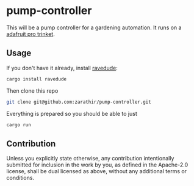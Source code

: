 # pump-controller

This will be a pump controller for a gardening automation. It runs on a [adafruit pro trinket](https://www.adafruit.com/product/2000).

## Usage

If you don't have it already, install [ravedude](https://github.com/Rahix/avr-hal/tree/main/ravedude):

```bash
cargo install ravedude
```

Then clone this repo

```bash
git clone git@github.com:zarathir/pump-controller.git
```

Everything is prepared so you should be able to just

```bash
cargo run
```

[`cargo-generate`]: https://github.com/cargo-generate/cargo-generate
[`ravedude`]: https://github.com/Rahix/avr-hal/tree/next/ravedude

## Contribution

Unless you explicitly state otherwise, any contribution intentionally submitted
for inclusion in the work by you, as defined in the Apache-2.0 license, shall
be dual licensed as above, without any additional terms or conditions.
